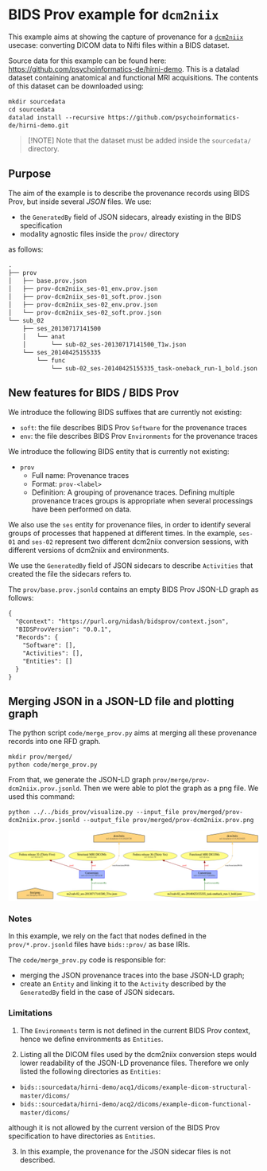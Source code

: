 # BIDS Prov example for `dcm2niix`

This example aims at showing the capture of provenance for a [`dcm2niix`](https://github.com/rordenlab/dcm2niix) usecase: converting DICOM data to Nifti files within a BIDS dataset.

Source data for this example can be found here: https://github.com/psychoinformatics-de/hirni-demo. This is a datalad dataset containing anatomical and functional MRI acquisitions. The contents of this dataset can be downloaded using:

```shell
mkdir sourcedata
cd sourcedata
datalad install --recursive https://github.com/psychoinformatics-de/hirni-demo.git
```

> [!NOTE] Note that the dataset must be added inside the `sourcedata/` directory.

## Purpose

The aim of the example is to describe the provenance records using BIDS Prov, but inside several *JSON* files.
We use:

* the `GeneratedBy` field of JSON sidecars, already existing in the BIDS specification
* modality agnostic files inside the `prov/` directory

as follows:

```
.
├── prov
│   ├── base.prov.json
│   ├── prov-dcm2niix_ses-01_env.prov.json
│   ├── prov-dcm2niix_ses-01_soft.prov.json
│   ├── prov-dcm2niix_ses-02_env.prov.json
│   └── prov-dcm2niix_ses-02_soft.prov.json
└── sub_02
    ├── ses_20130717141500
    │   └── anat
    │       └── sub-02_ses-20130717141500_T1w.json
    └── ses_20140425155335
        └── func
            └── sub-02_ses-20140425155335_task-oneback_run-1_bold.json
```

## New features for BIDS / BIDS Prov

We introduce the following BIDS suffixes that are currently not existing:
* `soft`: the file describes BIDS Prov `Software` for the provenance traces
* `env`: the file describes BIDS Prov `Environments` for the provenance traces

We introduce the following BIDS entity that is currently not existing:
* `prov`
    * Full name: Provenance traces
    * Format: `prov-<label>`
    * Definition: A grouping of provenance traces. Defining multiple provenance traces groups is appropriate when several processings have been performed on data.

We also use the `ses` entity for provenance files, in order to identify several groups of processes that happened at different times. In the example, `ses-01` and `ses-02` represent two different dcm2niix conversion sessions, with different versions of dcm2niix and environments.

We use the `GeneratedBy` field of JSON sidecars to describe `Activities` that created the file the sidecars refers to.

The `prov/base.prov.jsonld` contains an empty BIDS Prov JSON-LD graph as follows:
```JSON-LD
{
  "@context": "https://purl.org/nidash/bidsprov/context.json",
  "BIDSProvVersion": "0.0.1",
  "Records": {
    "Software": [],
    "Activities": [],
    "Entities": []
  }
}
```

## Merging JSON in a JSON-LD file and plotting graph

The python script `code/merge_prov.py` aims at merging all these provenance records into one RFD graph.

```shell
mkdir prov/merged/
python code/merge_prov.py
```

From that, we generate the JSON-LD graph `prov/merge/prov-dcm2niix.prov.jsonld`. Then we were able to plot the graph as a png file. We used this command:

```shell
python ../../bids_prov/visualize.py --input_file prov/merged/prov-dcm2niix.prov.jsonld --output_file prov/merged/prov-dcm2niix.prov.png
```

![](/examples/dcm2niix/prov/merged/prov-dcm2niix.prov.png)

### Notes

In this example, we rely on the fact that nodes defined in the `prov/*.prov.jsonld` files have `bids::prov/` as base IRIs.

The `code/merge_prov.py` code is responsible for:
* merging the JSON provenance traces into the base JSON-LD graph;
* create an `Entity` and linking it to the `Activity` described by the `GeneratedBy` field in the case of JSON sidecars.

### Limitations

1. The `Environments` term is not defined in the current BIDS Prov context, hence we define environments as `Entities`.

2. Listing all the DICOM files used by the dcm2niix conversion steps would lower readability of the JSON-LD provenance files. Therefore we only listed the following directories as `Entities`:
* `bids::sourcedata/hirni-demo/acq1/dicoms/example-dicom-structural-master/dicoms/`
* `bids::sourcedata/hirni-demo/acq2/dicoms/example-dicom-functional-master/dicoms/`

although it is not allowed by the current version of the BIDS Prov specification to have directories as `Entities`.

3. In this example, the provenance for the JSON sidecar files is not described.
